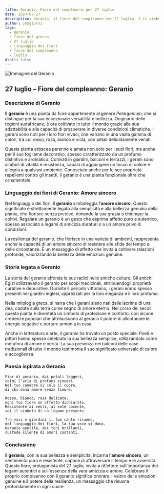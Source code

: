 ```yaml
---
title: Geranio, Fiore del compleanno per 27 luglio
date: 2024-07-27
description: Geranio, il fiore del compleanno per 27 luglio, è il simbolo di Amore sincero. Scopri il suo significato unico, le storie affascinanti e la poesia che celebra la sua bellezza.
author: 365giorni
tags:
  - geranio
  - fiore del giorno
  - 27 luglio
  - linguaggio dei fiori
  - fiore del compleanno
  - luglio
draft: false
---
```


![Immagine del Geranio](https://cdn.pixabay.com/photo/2022/06/25/15/54/cranesbill-7283721_1280.jpg)


## 27 luglio – Fiore del compleanno: Geranio

### Descrizione di Geranio

Il **geranio** è una pianta da fiore appartenente al genere _Pelargonium_, che si distingue per la sua eccezionale versatilità e bellezza. Originario delle regioni sudafricane, è ora coltivato in tutto il mondo grazie alla sua adattabilità e alla capacità di prosperare in diverse condizioni climatiche. I gerani sono noti per i loro fiori vivaci, che variano in una vasta gamma di colori, tra cui rosso, rosa, bianco e viola, con petali delicatamente venati.

Questa pianta erbacea perenne è amata non solo per i suoi fiori, ma anche per il suo fogliame decorativo, spesso caratterizzato da un profumo distintivo e aromatico. Coltivati in giardini, balconi e terrazzi, i gerani sono simboli di vitalità e resistenza, capaci di aggiungere un tocco di colore e allegria a qualsiasi ambiente. Conosciuto anche per le sue proprietà repellenti contro gli insetti, il geranio è una pianta funzionale oltre che ornamentale.

### Linguaggio dei fiori di Geranio: Amore sincero

Nel linguaggio dei fiori, il **geranio** simboleggia l’**amore sincero**. Questo significato è strettamente legato alla semplicità e alla bellezza genuina della pianta, che fiorisce senza pretese, donando la sua grazia a chiunque la coltivi. Regalare un geranio è un gesto che esprime affetto puro e autentico, spesso associato a legami di amicizia duraturi o a un amore privo di condizioni.

La resilienza del geranio, che fiorisce in una varietà di ambienti, rappresenta anche la capacità di un amore sincero di resistere alle sfide del tempo e delle circostanze. È un messaggio di affetto che invita a coltivare relazioni profonde, valorizzando la bellezza delle emozioni genuine.

### Storia legata a Geranio

La storia del geranio affonda le sue radici nelle antiche culture. Gli antichi Egizi utilizzavano il geranio per scopi medicinali, attribuendogli proprietà curative e depurative. Durante il periodo vittoriano, i gerani erano spesso presenti nei giardini inglesi, apprezzati per la loro eleganza e il loro profumo.

Nella mitologia greca, si narra che i gerani siano nati dalle lacrime di una dea, cadute sulla terra come segno di amore eterno. Nel corso dei secoli, questa pianta è diventata un simbolo di protezione e conforto, con alcune credenze popolari che attribuiscono al geranio il potere di allontanare le energie negative e portare armonia in casa.

Anche in letteratura e arte, il geranio ha trovato un posto speciale. Poeti e pittori hanno spesso celebrato la sua bellezza semplice, utilizzandolo come metafora di amore e verità. La sua presenza nei balconi delle case tradizionali di tutto il mondo testimonia il suo significato universale di calore e accoglienza.

### Poesia ispirata a Geranio

```
Fior di geranio, dai petali leggeri,  
colmi l’aria di profumi sinceri.  
Nel tuo candore si cela il cuore,  
di chi dona amore senza timore.

Rosso, bianco, rosa delicato,  
ogni tuo fiore un affetto dichiarato.  
Resistente ai venti, al sole cocente,  
sei il simbolo di un legame presente.

Tra vasi e giardini il tuo canto risuona,  
nel linguaggio dei fiori, la tua voce si dona.  
Geranio gentile, dai toni brillanti,  
custode silente di amori costanti.
```

### Conclusione

Il **geranio**, con la sua bellezza e semplicità, incarna l’**amore sincero**, un sentimento puro e resistente, capace di attraversare il tempo e le avversità. Questo fiore, protagonista del 27 luglio, invita a riflettere sull'importanza dei legami autentici e sull'essenza della vera amicizia e amore. Celebrare il proprio compleanno con il geranio significa onorare il valore delle emozioni genuine e il potere della resilienza, un messaggio che risuona profondamente in ogni cuore.